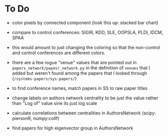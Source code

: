 # To Do

- color pixels by connected component (look this up: stacked bar chart)
- compare to control conferences: SIGIR, KDD, SLE, OOPSLA, PLDI, IDCM, SPAA
- this would amount to just changing the coloring so that the non-control and control conferences are different colors.

- there are a few rogue "venue" values that are pointed out in `papers_network/papesr_network.py` in the definition of `venues` that I added but weren't found among the papers that I looked through (`/systems-papers/sys-papers/`)

- to find conference names, match papers in SS to raw paper titles

- change labels on authors network centrality to be just the value rather than "Log of" value sine its just log scale

- calculate correlations between centralities in AuthorsNetwork (scipy: piersonR, numpy:collf)

- find papers for high eigenvector group in AuthorsNetwork
